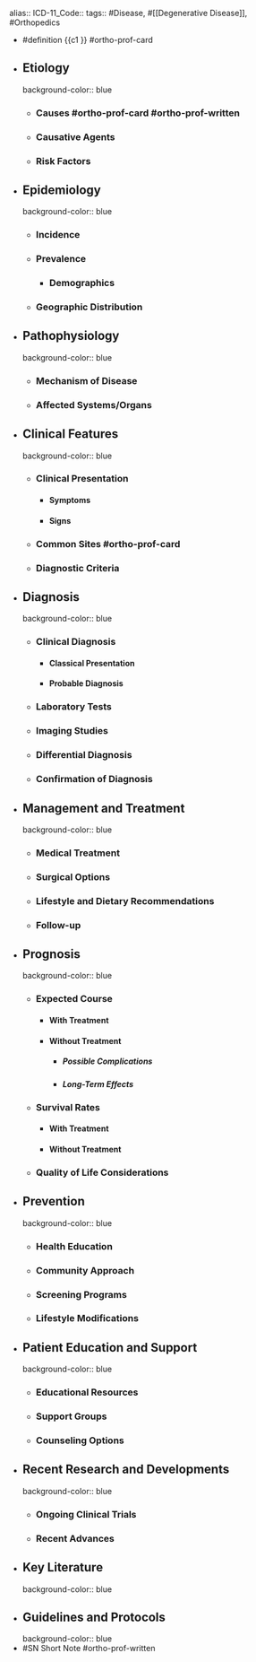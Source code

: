 alias::
ICD-11_Code::
tags:: #Disease, #[[Degenerative Disease]], #Orthopedics

- #definition {{c1 }} #ortho-prof-card
- ## Etiology
  background-color:: blue
  - ### Causes #ortho-prof-card #ortho-prof-written
  - ### Causative Agents
  - ### Risk Factors
- ## Epidemiology
  background-color:: blue
  - ### Incidence
  - ### Prevalence
    - ### Demographics
  - ### Geographic Distribution
- ## Pathophysiology
  background-color:: blue
  - ### Mechanism of Disease
  - ### Affected Systems/Organs
- ## Clinical Features
  background-color:: blue
  - ### Clinical Presentation
    - #### Symptoms
    - #### Signs
  - ### Common Sites #ortho-prof-card
  - ### Diagnostic Criteria
- ## Diagnosis
  background-color:: blue
  - ### Clinical Diagnosis
    - #### Classical Presentation
    - #### Probable Diagnosis
  - ### Laboratory Tests
  - ### Imaging Studies
  - ### Differential Diagnosis
  - ### Confirmation of Diagnosis
- ## Management and Treatment
  background-color:: blue
  - ### Medical Treatment
  - ### Surgical Options
  - ### Lifestyle and Dietary Recommendations
  - ### Follow-up
- ## Prognosis
  background-color:: blue
  - ### Expected Course
    - #### With Treatment
    - #### Without Treatment
      - ##### Possible Complications
      - ##### Long-Term Effects
  - ### Survival Rates
    - #### With Treatment
    - #### Without Treatment
  - ### Quality of Life Considerations
- ## Prevention
  background-color:: blue
  - ### Health Education
  - ### Community Approach
  - ### Screening Programs
  - ### Lifestyle Modifications
- ## Patient Education and Support
  background-color:: blue
  - ### Educational Resources
  - ### Support Groups
  - ### Counseling Options
- ## Recent Research and Developments
  background-color:: blue
  - ### Ongoing Clinical Trials
  - ### Recent Advances
- ## Key Literature
  background-color:: blue
- ## Guidelines and Protocols
  background-color:: blue
- #SN Short Note #ortho-prof-written
